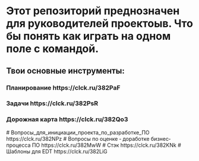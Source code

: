 <h1> Этот репозиторий преднозначен для руководителей проектоыв. Что бы понять как играть на одном поле с командой. </h1>
<h2> Твои основные инструменты: </h2> 
<h3> Планирование https://clck.ru/382PaF </h3> 
<h3> Задачи https://clck.ru/382PsR </h3> 
<h3> Дорожная карта https://clck.ru/382Qo3 </h3>
# Вопросы_для_инициации_проекта_по_разработке_ПО https://clck.ru/382NPz
# Вопросы по оценке ‐ доработке бизнес‐процесса ПО https://clck.ru/382MwW
# Стэк https://clck.ru/382KNk
# Шаблоны для EDT  https://clck.ru/382LiG
